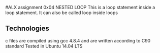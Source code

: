 #ALX assignment 0x04 NESTED LOOP
This is a loop statement inside a loop statement.
It can also be called loop inside loops

## Technologies
c files are compiled using gcc 4.8.4 and are written according to C90 standard
Tested in Ubuntu 14.04 LTS
